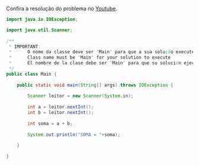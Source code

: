 Confira a resolução do problema no [Youtube](https://www.youtube.com/watch?v=EMKam-xSR7Q&feature=youtu.be).

```java
import java.io.IOException;

import java.util.Scanner;
 
/**
 * IMPORTANT: 
 *      O nome da classe deve ser "Main" para que a sua solução execute
 *      Class name must be "Main" for your solution to execute
 *      El nombre de la clase debe ser "Main" para que su solución ejecutar
 */
public class Main {
 
    public static void main(String[] args) throws IOException {
 
        Scanner leitor = new Scanner(System.in);
        
        int a = leitor.nextInt();
        int b = leitor.nextInt();
        
        int soma = a + b;
        
        System.out.println("SOMA = "+soma);
 
    }
 
}
```
